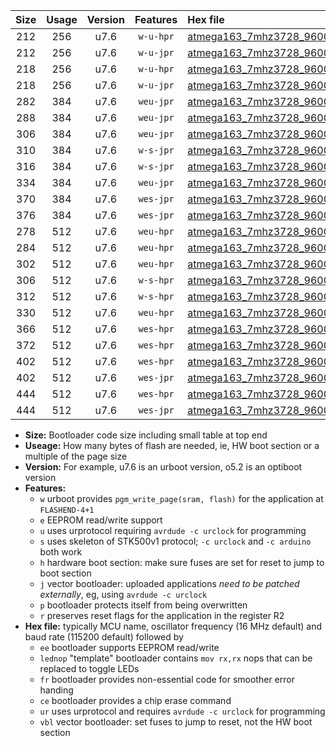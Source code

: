 |Size|Usage|Version|Features|Hex file|
|:-:|:-:|:-:|:-:|:--|
|212|256|u7.6|`w-u-hpr`|[atmega163_7mhz3728_9600bps_ur.hex](https://raw.githubusercontent.com/stefanrueger/urboot/main//atmega163_7mhz3728_9600bps_ur.hex)|
|212|256|u7.6|`w-u-jpr`|[atmega163_7mhz3728_9600bps_ur_vbl.hex](https://raw.githubusercontent.com/stefanrueger/urboot/main//atmega163_7mhz3728_9600bps_ur_vbl.hex)|
|218|256|u7.6|`w-u-hpr`|[atmega163_7mhz3728_9600bps_lednop_ur.hex](https://raw.githubusercontent.com/stefanrueger/urboot/main//atmega163_7mhz3728_9600bps_lednop_ur.hex)|
|218|256|u7.6|`w-u-jpr`|[atmega163_7mhz3728_9600bps_lednop_ur_vbl.hex](https://raw.githubusercontent.com/stefanrueger/urboot/main//atmega163_7mhz3728_9600bps_lednop_ur_vbl.hex)|
|282|384|u7.6|`weu-jpr`|[atmega163_7mhz3728_9600bps_ee_ur_vbl.hex](https://raw.githubusercontent.com/stefanrueger/urboot/main//atmega163_7mhz3728_9600bps_ee_ur_vbl.hex)|
|288|384|u7.6|`weu-jpr`|[atmega163_7mhz3728_9600bps_ee_lednop_ur_vbl.hex](https://raw.githubusercontent.com/stefanrueger/urboot/main//atmega163_7mhz3728_9600bps_ee_lednop_ur_vbl.hex)|
|306|384|u7.6|`weu-jpr`|[atmega163_7mhz3728_9600bps_ee_lednop_fr_ur_vbl.hex](https://raw.githubusercontent.com/stefanrueger/urboot/main//atmega163_7mhz3728_9600bps_ee_lednop_fr_ur_vbl.hex)|
|310|384|u7.6|`w-s-jpr`|[atmega163_7mhz3728_9600bps_vbl.hex](https://raw.githubusercontent.com/stefanrueger/urboot/main//atmega163_7mhz3728_9600bps_vbl.hex)|
|316|384|u7.6|`w-s-jpr`|[atmega163_7mhz3728_9600bps_lednop_vbl.hex](https://raw.githubusercontent.com/stefanrueger/urboot/main//atmega163_7mhz3728_9600bps_lednop_vbl.hex)|
|334|384|u7.6|`weu-jpr`|[atmega163_7mhz3728_9600bps_ee_lednop_fr_ce_ur_vbl.hex](https://raw.githubusercontent.com/stefanrueger/urboot/main//atmega163_7mhz3728_9600bps_ee_lednop_fr_ce_ur_vbl.hex)|
|370|384|u7.6|`wes-jpr`|[atmega163_7mhz3728_9600bps_ee_vbl.hex](https://raw.githubusercontent.com/stefanrueger/urboot/main//atmega163_7mhz3728_9600bps_ee_vbl.hex)|
|376|384|u7.6|`wes-jpr`|[atmega163_7mhz3728_9600bps_ee_lednop_vbl.hex](https://raw.githubusercontent.com/stefanrueger/urboot/main//atmega163_7mhz3728_9600bps_ee_lednop_vbl.hex)|
|278|512|u7.6|`weu-hpr`|[atmega163_7mhz3728_9600bps_ee_ur.hex](https://raw.githubusercontent.com/stefanrueger/urboot/main//atmega163_7mhz3728_9600bps_ee_ur.hex)|
|284|512|u7.6|`weu-hpr`|[atmega163_7mhz3728_9600bps_ee_lednop_ur.hex](https://raw.githubusercontent.com/stefanrueger/urboot/main//atmega163_7mhz3728_9600bps_ee_lednop_ur.hex)|
|302|512|u7.6|`weu-hpr`|[atmega163_7mhz3728_9600bps_ee_lednop_fr_ur.hex](https://raw.githubusercontent.com/stefanrueger/urboot/main//atmega163_7mhz3728_9600bps_ee_lednop_fr_ur.hex)|
|306|512|u7.6|`w-s-hpr`|[atmega163_7mhz3728_9600bps.hex](https://raw.githubusercontent.com/stefanrueger/urboot/main//atmega163_7mhz3728_9600bps.hex)|
|312|512|u7.6|`w-s-hpr`|[atmega163_7mhz3728_9600bps_lednop.hex](https://raw.githubusercontent.com/stefanrueger/urboot/main//atmega163_7mhz3728_9600bps_lednop.hex)|
|330|512|u7.6|`weu-hpr`|[atmega163_7mhz3728_9600bps_ee_lednop_fr_ce_ur.hex](https://raw.githubusercontent.com/stefanrueger/urboot/main//atmega163_7mhz3728_9600bps_ee_lednop_fr_ce_ur.hex)|
|366|512|u7.6|`wes-hpr`|[atmega163_7mhz3728_9600bps_ee.hex](https://raw.githubusercontent.com/stefanrueger/urboot/main//atmega163_7mhz3728_9600bps_ee.hex)|
|372|512|u7.6|`wes-hpr`|[atmega163_7mhz3728_9600bps_ee_lednop.hex](https://raw.githubusercontent.com/stefanrueger/urboot/main//atmega163_7mhz3728_9600bps_ee_lednop.hex)|
|402|512|u7.6|`wes-hpr`|[atmega163_7mhz3728_9600bps_ee_lednop_fr.hex](https://raw.githubusercontent.com/stefanrueger/urboot/main//atmega163_7mhz3728_9600bps_ee_lednop_fr.hex)|
|402|512|u7.6|`wes-jpr`|[atmega163_7mhz3728_9600bps_ee_lednop_fr_vbl.hex](https://raw.githubusercontent.com/stefanrueger/urboot/main//atmega163_7mhz3728_9600bps_ee_lednop_fr_vbl.hex)|
|444|512|u7.6|`wes-hpr`|[atmega163_7mhz3728_9600bps_ee_lednop_fr_ce.hex](https://raw.githubusercontent.com/stefanrueger/urboot/main//atmega163_7mhz3728_9600bps_ee_lednop_fr_ce.hex)|
|444|512|u7.6|`wes-jpr`|[atmega163_7mhz3728_9600bps_ee_lednop_fr_ce_vbl.hex](https://raw.githubusercontent.com/stefanrueger/urboot/main//atmega163_7mhz3728_9600bps_ee_lednop_fr_ce_vbl.hex)|

- **Size:** Bootloader code size including small table at top end
- **Useage:** How many bytes of flash are needed, ie, HW boot section or a multiple of the page size
- **Version:** For example, u7.6 is an urboot version, o5.2 is an optiboot version
- **Features:**
  + `w` urboot provides `pgm_write_page(sram, flash)` for the application at `FLASHEND-4+1`
  + `e` EEPROM read/write support
  + `u` uses urprotocol requiring `avrdude -c urclock` for programming
  + `s` uses skeleton of STK500v1 protocol; `-c urclock` and `-c arduino` both work
  + `h` hardware boot section: make sure fuses are set for reset to jump to boot section
  + `j` vector bootloader: uploaded applications *need to be patched externally*, eg, using `avrdude -c urclock`
  + `p` bootloader protects itself from being overwritten
  + `r` preserves reset flags for the application in the register R2
- **Hex file:** typically MCU name, oscillator frequency (16 MHz default) and baud rate (115200 default) followed by
  + `ee` bootloader supports EEPROM read/write
  + `lednop` "template" bootloader contains `mov rx,rx` nops that can be replaced to toggle LEDs
  + `fr` bootloader provides non-essential code for smoother error handing
  + `ce` bootloader provides a chip erase command
  + `ur` uses urprotocol and requires `avrdude -c urclock` for programming
  + `vbl` vector bootloader: set fuses to jump to reset, not the HW boot section
